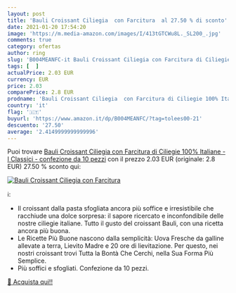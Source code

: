 ```yaml
---
layout: post
title: 'Bauli Croissant Ciliegia  con Farcitura  al 27.50 % di sconto'
date: 2021-01-20 17:54:20
image: 'https://m.media-amazon.com/images/I/413tGTCWu8L._SL200_.jpg'
comments: true
category: ofertas
author: ring
slug: 'B004MEANFC-it Bauli Croissant Ciliegia con Farcitura di Ciliegie 100%...'
tags: [  ]
actualPrice: 2.03 EUR
currency: EUR
price: 2.03
comparePrice: 2.8 EUR
prodname: 'Bauli Croissant Ciliegia  con Farcitura di Ciliegie 100% Italiane - I Classici - confezione da 10 pezzi'
country: 'it'
flag: '🇮🇹'
buyurl: 'https://www.amazon.it/dp/B004MEANFC/?tag=tolees00-21'
descuento: '27.50'
average: '2.4149999999999996'
---
```


Puoi trovare [Bauli Croissant Ciliegia  con Farcitura di Ciliegie 100% Italiane - I Classici - confezione da 10 pezzi](https://www.amazon.it/dp/B004MEANFC/?tag=tolees00-21) con il prezzo 2.03 EUR (originale: 2.8 EUR) 27.50 % sconto qui:

[![Bauli Croissant Ciliegia  con Farcitura ](https://m.media-amazon.com/images/I/413tGTCWu8L._SL200_.jpg)](https://www.amazon.it/dp/B004MEANFC/?tag=tolees00-21)

ℹ️:

- Il croissant dalla pasta sfogliata ancora più soffice e irresistibile che racchiude una dolce sorpresa: il sapore ricercato e inconfondibile delle nostre ciliegie italiane. Tutto il gusto del croissant Bauli, con una ricetta ancora più buona.
- Le Ricette Più Buone nascono dalla semplicità: Uova Fresche da galline allevate a terra, Lievito Madre e 20 ore di lievitazione. Per questo, nei nostri croissant trovi Tutta la Bontà Che Cerchi, nella Sua Forma Più Semplice.
- Più soffici e sfogliati. Confezione da 10 pezzi.

[🛒 Acquista qui!!](https://www.amazon.it/dp/B004MEANFC/?tag=tolees00-21)
